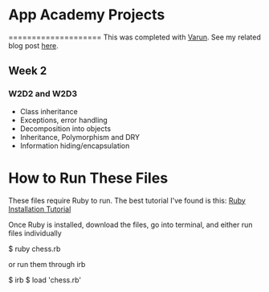 # App Academy Projects
====================
This was completed with [Varun](https://github.com/varunprabhakar14). See my related blog post [here](http://cssherry.tumblr.com/post/105499834509/w2d3-chess-completed).

## Week 2
### W2D2 and W2D3
* Class inheritance
* Exceptions, error handling
* Decomposition into objects
* Inheritance, Polymorphism and DRY
* Information hiding/encapsulation

# How to Run These Files
These files require Ruby to run. The best tutorial I've found is this: [Ruby Installation Tutorial](http://installrails.com/steps)

Once Ruby is installed, download the files, go into terminal, and either run files individually

$ ruby chess.rb

or run them through irb

$ irb
$ load 'chess.rb'
